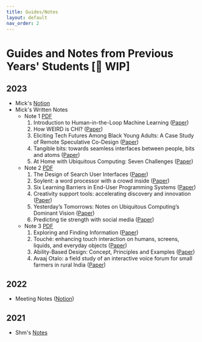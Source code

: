 ```yaml
---
title: Guides/Notes
layout: default
nav_order: 2
---
```

# Guides and Notes from Previous Years' Students [🚧 WIP]
## 2023
- Mick's [Notion](https://chanwutk.notion.site/707c66e43d69466cb6278a03c4c5cd35?v=79670d056e05474bb1fe2eb524bba645&pvs=4)
- Mick's Written Notes
  - Note 1 [PDF](assets/notes/mick/prelim-note-mick-1.pdf)
    1. Introduction to Human-in-the-Loop Machine Learning ([Paper](./papers.html#2021-human-in-the-loop-ml))
    2. How WEIRD is CHI? ([Paper](./papers.html#2021-weird))
    3. Eliciting Tech Futures Among Black Young Adults: A Case Study of Remote Speculative Co-Design ([Paper](./papers.html#2021-remote-speculative-codesign))
    4. Tangible bits: towards seamless interfaces between people, bits and atoms ([Paper](./papers.html#1997-tangible-bits))
    5. At Home with Ubiquitous Computing: Seven Challenges ([Paper](./papers.html#2001-at-home-ubicomp))
  - Note 2 [PDF](assets/notes/mick/prelim-note-mick-2.pdf)
    1. The Design of Search User Interfaces ([Paper](./papers.html#2009-search-uis))
    2. Soylent: a word processor with a crowd inside ([Paper](./papers.html#2010-soylent))
    3. Six Learning Barriers in End-User Programming Systems ([Paper](./papers.html#2004-six-learning-barriers))
    4. Creativity support tools: accelerating discovery and innovation ([Paper](./papers.html#2007-creativity-support-tools))
    5. Yesterday’s Tomorrows: Notes on Ubiquitous Computing’s Dominant Vision ([Paper](./papers.html#2007-yesterdays-tomorrow))
    6. Predicting tie strength with social media ([Paper](./papers.html#2009-tie-strength))
  - Note 3 [PDF](assets/notes/mick/prelim-note-mick-3.pdf)
    1. Exploring and Finding Information ([Paper](./papers.html#2003-explore-find-info))
    2. Touché: enhancing touch interaction on humans, screens, liquids, and everyday objects ([Paper](./papers.html#2012-touche))
    3. Ability-Based Design: Concept, Principles and Examples ([Paper](./papers.html#2011-ability-based-design))
    4. Avaaj Otalo: a field study of an interactive voice forum for small farmers in rural India ([Paper](./papers.html#2010-avaaj-otalo))

## 2022
- Meeting Notes ([Notion](https://chanwutk.notion.site/2022-HCI-Prelim-Study-Group-2476bc1e8a6b4413b1d69d4fb498a953?pvs=4))

## 2021
- Shm's [Notes](https://shmothy.wordpress.com/2023/05/26/my-post-prelim-notes-2-years-later)
